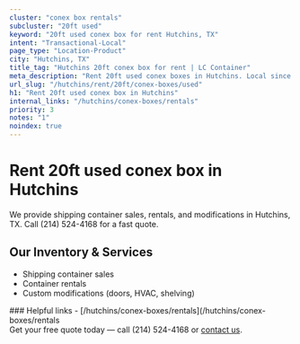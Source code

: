 ```yaml
---
cluster: "conex box rentals"
subcluster: "20ft used"
keyword: "20ft used conex box for rent Hutchins, TX"
intent: "Transactional-Local"
page_type: "Location-Product"
city: "Hutchins, TX"
title_tag: "Hutchins 20ft conex box for rent | LC Container"
meta_description: "Rent 20ft used conex boxes in Hutchins. Local since 2003. Flexible rental terms. Same-week delivery available. Get your free quote — call (214) 524-4168 today."
url_slug: "/hutchins/rent/20ft/conex-boxes/used"
h1: "Rent 20ft used conex box in Hutchins"
internal_links: "/hutchins/conex-boxes/rentals"
priority: 3
notes: "1"
noindex: true
---
```


# Rent 20ft used conex box in Hutchins

We provide shipping container sales, rentals, and modifications in Hutchins, TX. Call (214) 524-4168 for a fast quote.

## Our Inventory & Services
- Shipping container sales
- Container rentals
- Custom modifications (doors, HVAC, shelving)

<div data-section="internal-links">
### Helpful links
- [/hutchins/conex-boxes/rentals](/hutchins/conex-boxes/rentals
</div>

<div data-section="cta">
Get your free quote today — call (214) 524-4168 or <a href="/contact">contact us</a>.
</div>

<script type="application/ld+json">{"@context":"https://schema.org","@type":"FAQPage","mainEntity":[{"@type":"Question","name":"How much does delivery cost in Hutchins, TX?","acceptedAnswer":{"@type":"Answer","text":"Delivery costs vary by distance and container size. Most deliveries in Hutchins, TX range from $150-$300. Call (214) 524-4168 for an exact quote based on your specific location."}},{"@type":"Question","name":"Do you offer financing or payment plans?","acceptedAnswer":{"@type":"Answer","text":"We accept major credit cards, checks, and can discuss commercial terms for bulk purchases. Call (214) 524-4168 to discuss options."}},{"@type":"Question","name":"Can you customize containers in Hutchins, TX?","acceptedAnswer":{"@type":"Answer","text":"Yes — we perform modifications like doors, HVAC, insulation, and shelving. Request a custom quote at (214) 524-4168 or via our contact form."}}]}</script>
